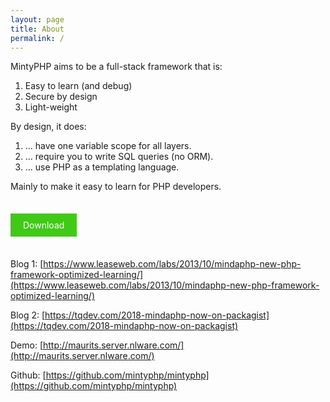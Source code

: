 ```yaml
---
layout: page
title: About
permalink: /
---
```


MintyPHP aims to be a full-stack framework that is:

1.  Easy to learn (and debug)
2.  Secure by design
3.  Light-weight

By design, it does:

1.  … have one variable scope for all layers.
2.  … require you to write SQL queries (no ORM).
3.  … use PHP as a templating language.

Mainly to make it easy to learn for PHP developers.

<br/>

<a href='/installation/' style="text-decoration: none; color: white; background-color: #41c917; padding: 10px 20px;">Download</a>

<br/>

Blog 1: [https://www.leaseweb.com/labs/2013/10/mindaphp-new-php-framework-optimized-learning/](https://www.leaseweb.com/labs/2013/10/mindaphp-new-php-framework-optimized-learning/)

Blog 2: [https://tqdev.com/2018-mindaphp-now-on-packagist](https://tqdev.com/2018-mindaphp-now-on-packagist)

Demo: [http://maurits.server.nlware.com/](http://maurits.server.nlware.com/)

Github: [https://github.com/mintyphp/mintyphp](https://github.com/mintyphp/mintyphp)